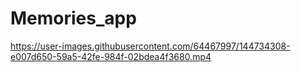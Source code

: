 # Memories_app
https://user-images.githubusercontent.com/64467997/144734308-e007d650-59a5-42fe-984f-02bdea4f3680.mp4

